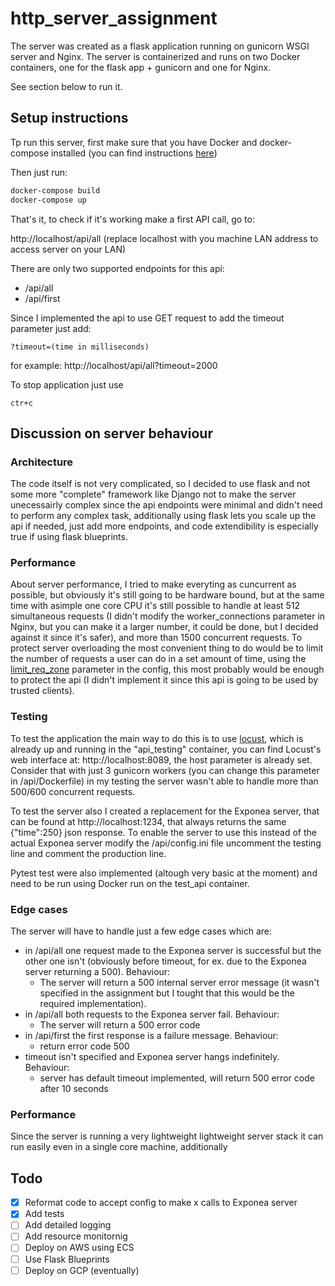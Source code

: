 # http_server_assignment

The server was created as a flask application running on gunicorn WSGI server and Nginx.
The server is containerized and runs on two Docker containers, one for the flask app + gunicorn and one for Nginx.

See section below to run it.


## Setup instructions

Tp run this server, first make sure that you have Docker and docker-compose installed (you can find instructions [here](https://docs.docker.com/get-docker/))

Then just run:

```bat
docker-compose build
docker-compose up
```

That's it, to check if it's working make a first API call, go to:

http://localhost/api/all (replace localhost with you machine LAN address to access server on your LAN)

There are only two supported endpoints for this api:
* /api/all
* /api/first

Since I implemented the api to use GET request to add the timeout parameter just add:

```
?timeout=(time in milliseconds)
```

for example: http://localhost/api/all?timeout=2000

To stop application just use
```
ctr+c
```

## Discussion on server behaviour


### Architecture
The code itself is not very complicated, so I decided to use flask and not some more "complete" framework like Django not to make the server unecessairly complex since the api endpoints were minimal and didn't need to perform any complex task, additionally using flask lets you scale up the api if needed, just add more endpoints, and code extendibility is especially true if using flask blueprints.


### Performance
About server performance, I tried to make everyting as cuncurrent as possible, but obviously it's still going to be hardware bound, but at the same time with asimple one core CPU it's still possible to handle at least 512 simultaneous requests (I didn't modify the worker_connections parameter in Nginx, but you can make it a larger number, it could be done, but I decided against it since it's safer), and more than 1500 concurrent requests.
To protect server overloading the most convenient thing to do would be to limit the number of requests a user can do in a set amount of time, using the [limit_req_zone](https://nginx.org/en/docs/http/ngx_http_limit_req_module.html?&_ga=2.162463100.1734233150.1630333992-1511779638.1630333992#limit_req_zone) parameter in the config, this most probably would be enough to protect the api (I didn't implement it since this api is going to be used by trusted clients).

### Testing

To test the application the main way to do this is to use [locust](https://locust.io/), which is already up and running in the "api_testing" container, you can find Locust's web interface at: http://localhost:8089, the host parameter is already set.
Consider that with just 3 gunicorn workers (you can change this parameter in /api/Dockerfile) in my testing the server wasn't able to handle more than 500/600 concurrent requests.

To test the server also I created a replacement for the Exponea server, that can be found at http://localhost:1234, that always returns the same {"time":250} json response. To enable the server to use this instead of the actual Exponea server modify the /api/config.ini file uncomment the testing line and comment the production line.

Pytest test were also implemented (altough very basic at the moment) and need to be run using Docker run on the test_api container.


### Edge cases
The server will have to handle just a few edge cases which are:

* in /api/all one request made to the Exponea server is successful but the other one isn't (obviously before timeout, for ex. due to the Exponea server returning a 500). Behaviour:
  * The server will return a 500 internal server error message (it wasn't specified in the assignment but I tought that this would be the required implementation).
* in /api/all both requests to the Exponea server fail. Behaviour:
  * The server will return a 500 error code
* in /api/first the first response is a failure message. Behaviour:
  * return error code 500
* timeout isn't specified and Exponea server hangs indefinitely. Behaviour:
  * server has default timeout implemented, will return 500 error code after 10 seconds


### Performance
Since the server is running a very lightweight lightweight server stack it can run easily even in a single core machine, additionally 


## Todo

- [x] Reformat code to accept config to make x calls to Exponea server
- [x] Add tests
- [ ] Add detailed logging
- [ ] Add resource monitornig
- [ ] Deploy on AWS using ECS
- [ ] Use Flask Blueprints
- [ ] Deploy on GCP (eventually)